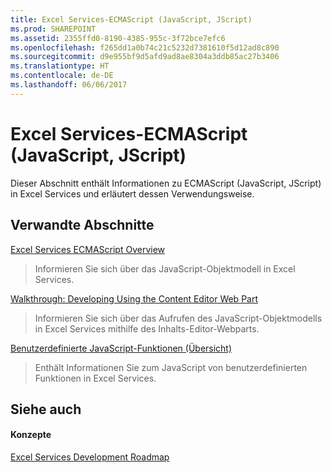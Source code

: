 ```yaml
---
title: Excel Services-ECMAScript (JavaScript, JScript)
ms.prod: SHAREPOINT
ms.assetid: 2355ffd0-8190-4385-955c-3f72bce7efc6
ms.openlocfilehash: f265dd1a0b74c21c5232d7381610f5d12ad8c890
ms.sourcegitcommit: d9e955bf9d5afd9ad8ae8304a3ddb85ac27b3406
ms.translationtype: HT
ms.contentlocale: de-DE
ms.lasthandoff: 06/06/2017
---
```

# <a name="excel-services-ecmascript-javascript-jscript"></a>Excel Services-ECMAScript (JavaScript, JScript)

Dieser Abschnitt enthält Informationen zu ECMAScript (JavaScript, JScript) in Excel Services und erläutert dessen Verwendungsweise.
  
    
    


## <a name="related-sections"></a>Verwandte Abschnitte


 [Excel Services ECMAScript Overview](excel-services-ecmascript-overview)
  
    
    
> Informieren Sie sich über das JavaScript-Objektmodell in Excel Services.
    
  
 [Walkthrough: Developing Using the Content Editor Web Part](walkthrough-developing-using-the-content-editor-web-part)
  
    
    
> Informieren Sie sich über das Aufrufen des JavaScript-Objektmodells in Excel Services mithilfe des Inhalts-Editor-Webparts.
    
  
 [Benutzerdefinierte JavaScript-Funktionen (Übersicht)](javascript-user-defined-functions-overview)
  
    
    
> Enthält Informationen Sie zum JavaScript von benutzerdefinierten Funktionen in Excel Services.
    
  

## <a name="see-also"></a>Siehe auch


#### <a name="concepts"></a>Konzepte


  
    
    
 [Excel Services Development Roadmap](excel-services-development-roadmap)
